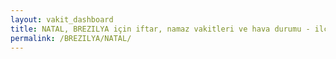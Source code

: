 ```yaml
---
layout: vakit_dashboard
title: NATAL, BREZILYA için iftar, namaz vakitleri ve hava durumu - ilçe/eyalet seç
permalink: /BREZILYA/NATAL/
---
```


<script type="text/javascript">
  var GLOBAL_COUNTRY = 'BREZILYA';
  var GLOBAL_CITY = 'NATAL';
  var GLOBAL_STATE = '';
  var lat = 72;
  var lon = 21;
</script>
